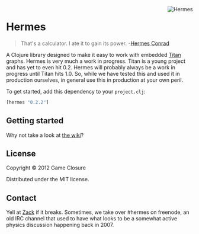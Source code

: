 <img src="http://upload.wikimedia.org/wikipedia/en/c/cb/FuturamaHermesConrad.png"  alt="Hermes" title="Hermes" align="right" height=/>


# Hermes
>That's a calculator. I ate it to gain its power.
>-[Hermes Conrad](https://www.youtube.com/watch?v=AkA0fYfT-vI)

A Clojure library designed to make it easy to work with embedded
[Titan](http://thinkaurelius.github.com/titan/) graphs. Hermes is very
much a work in progress. Titan is a young project and has yet to even
hit 0.2. Hermes will probably always be a work in progress until Titan
hits 1.0. So, while we have tested this and used it in production 
ourselves, in general use this in production at your own peril.

To get started, add this dependency to your `project.clj`:

``` clojure
[hermes "0.2.2"]
```

## Getting started

Why not take a look at [the wiki](https://github.com/gameclosure/hermes/wiki/Getting-Started)?

## License

Copyright © 2012 Game Closure

Distributed under the MIT license. 

## Contact

Yell at [Zack](http://www.twitter.com/ZackMaril) if it breaks. Sometimes, we take over #hermes 
on freenode, an old IRC channel that used to have what looks to be a somewhat active physics 
discussion happening back in 2007. 

